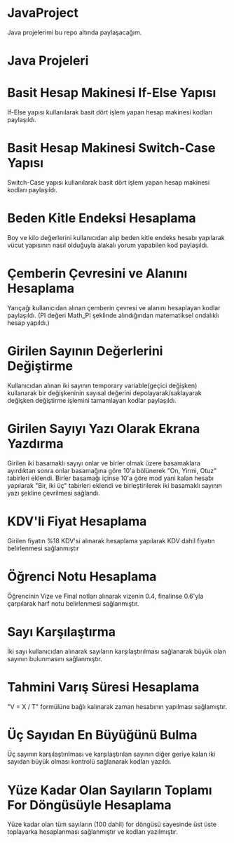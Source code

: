 # JavaProject

Java projelerimi bu repo altında paylaşacağım.

# Java Projeleri

# Basit Hesap Makinesi If-Else Yapısı

If-Else yapısı kullanılarak basit dört işlem yapan hesap makinesi kodları paylaşıldı.

# Basit Hesap Makinesi Switch-Case Yapısı

Switch-Case yapısı kullanılarak basit dört işlem yapan hesap makinesi kodları paylaşıldı.

# Beden Kitle Endeksi Hesaplama

Boy ve kilo değerlerini kullanıcıdan alıp beden kitle endeks hesabı yapılarak vücut yapısının nasıl olduğuyla alakalı yorum yapabilen kod paylaşıldı.

# Çemberin Çevresini ve Alanını Hesaplama

Yarıçağı kullanıcıdan alınan çemberin çevresi ve alanını hesaplayan kodlar paylaşıldı. (PI değeri Math_PI şeklinde alındığından matematiksel ondalıklı hesap yapıldı.)

# Girilen Sayının Değerlerini Değiştirme

Kullanıcıdan alınan iki sayının temporary variable(geçici değişken) kullanarak bir değişkeninin sayısal değerini depolayarak/saklayarak değişken değiştirme işlemini tamamlayan kodlar paylaşıldı.

# Girilen Sayıyı Yazı Olarak Ekrana Yazdırma

Girilen iki basamaklı sayıyı onlar ve birler olmak üzere basamaklara ayırdıktan sonra onlar basamağına göre 10'a bölünerek "On, Yirmi, Otuz" tabirleri eklendi.
Birler basamağı içinse 10'a göre mod yani kalan hesabı yapılarak "Bir, iki üç" tabirleri eklendi ve birleştirilerek iki basamaklı sayının yazı şekline çevrilmesi sağlandı.

# KDV'li Fiyat Hesaplama

Girilen fiyatın %18 KDV'si alınarak hesaplama yapılarak KDV dahil fiyatın belirlenmesi sağlanmıştır

# Öğrenci Notu Hesaplama

Öğrencinin Vize ve Final notları alınarak vizenin 0.4, finalinse 0.6'yla çarpılarak harf notu belirlenmesi sağlanmıştır.

# Sayı Karşılaştırma

İki sayı kullanıcıdan alınarak sayıların karşılaştırılması sağlanarak büyük olan sayının bulunmasını sağlanmıştır.

# Tahmini Varış Süresi Hesaplama

"V = X / T" formülüne bağlı kalınarak zaman hesabının yapılması sağlamıştır.

# Üç Sayıdan En Büyüğünü Bulma

Üç sayının karşılaştırılması ve karşılaştırılan sayının diğer geriye kalan iki sayıdan büyük olması kontrolü sağlanarak kodları yazıldı.

# Yüze Kadar Olan Sayıların Toplamı For Döngüsüyle Hesaplama

Yüze kadar olan tüm sayıların (100 dahil) for döngüsü sayesinde üst üste toplayarka hesaplanması sağlanmıştır ve kodları yazılmıştır.